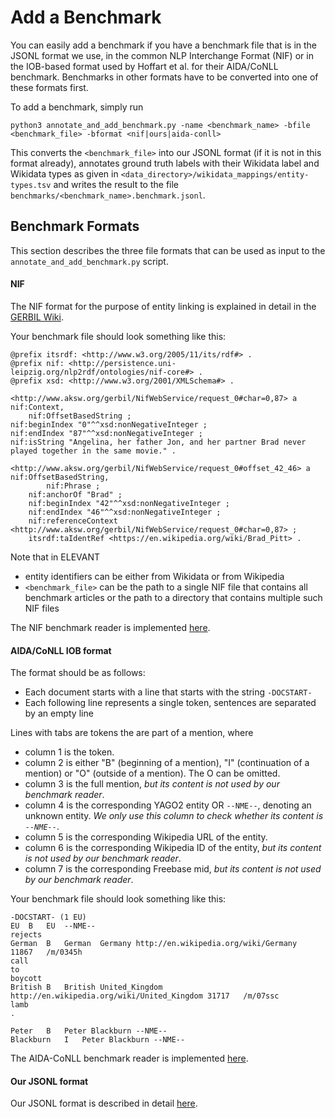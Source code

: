 # Add a Benchmark
You can easily add a benchmark if you have a benchmark file that is in the JSONL format we use, in the common NLP
 Interchange Format (NIF) or in the IOB-based format used by Hoffart et al. for their AIDA/CoNLL benchmark. Benchmarks
 in other formats have to be converted into one of these formats first.

To add a benchmark, simply run

    python3 annotate_and_add_benchmark.py -name <benchmark_name> -bfile <benchmark_file> -bformat <nif|ours|aida-conll>

This converts the `<benchmark_file>` into our JSONL format (if it is not in this format already), annotates ground
 truth labels with their Wikidata label and Wikidata types as given in
 `<data_directory>/wikidata_mappings/entity-types.tsv` and writes the result to the file
 `benchmarks/<benchmark_name>.benchmark.jsonl`.


## Benchmark Formats

This section describes the three file formats that can be used as input to the `annotate_and_add_benchmark.py` script.

#### NIF
The NIF format for the purpose of entity linking is explained in detail in the
[GERBIL Wiki](https://github.com/dice-group/gerbil/wiki/How-to-generate-a-NIF-dataset).

Your benchmark file should look something like this:

    @prefix itsrdf: <http://www.w3.org/2005/11/its/rdf#> .
    @prefix nif: <http://persistence.uni-leipzig.org/nlp2rdf/ontologies/nif-core#> .
    @prefix xsd: <http://www.w3.org/2001/XMLSchema#> .
    
    <http://www.aksw.org/gerbil/NifWebService/request_0#char=0,87> a nif:Context,
        nif:OffsetBasedString ;
    nif:beginIndex "0"^^xsd:nonNegativeInteger ;
    nif:endIndex "87"^^xsd:nonNegativeInteger ;
    nif:isString "Angelina, her father Jon, and her partner Brad never played together in the same movie." .
    
    <http://www.aksw.org/gerbil/NifWebService/request_0#offset_42_46> a nif:OffsetBasedString,
            nif:Phrase ;
        nif:anchorOf "Brad" ;
        nif:beginIndex "42"^^xsd:nonNegativeInteger ;
        nif:endIndex "46"^^xsd:nonNegativeInteger ;
        nif:referenceContext <http://www.aksw.org/gerbil/NifWebService/request_0#char=0,87> ;
        itsrdf:taIdentRef <https://en.wikipedia.org/wiki/Brad_Pitt> .

Note that in ELEVANT
- entity identifiers can be either from Wikidata or from Wikipedia
- `<benchmark_file>` can be the path to a single NIF file that contains all benchmark articles or the path to a
 directory that contains multiple such NIF files
 
The NIF benchmark reader is implemented [here](../src/benchmark_readers/nif_benchmark_reader.py).

#### AIDA/CoNLL IOB format
The format should be as follows:
- Each document starts with a line that starts with the string `-DOCSTART-`
- Each following line represents a single token, sentences are separated by an empty line

Lines with tabs are tokens the are part of a mention, where
- column 1 is the token.
- column 2 is either "B" (beginning of a mention), "I" (continuation of a mention) or "O" (outside of a mention). The
 O can be omitted.
- column 3 is the full mention, *but its content is not used by our benchmark reader*.
- column 4 is the corresponding YAGO2 entity OR `--NME--`, denoting an unknown entity. *We only use this column to
 check whether its content is `--NME--`*.
- column 5 is the corresponding Wikipedia URL of the entity.
- column 6 is the corresponding Wikipedia ID of the entity, *but its content is not used by our benchmark reader*.
- column 7 is the corresponding Freebase mid, *but its content is not used by our benchmark reader*.

Your benchmark file should look something like this:

    -DOCSTART- (1 EU)
    EU	B	EU	--NME--
    rejects
    German	B	German	Germany	http://en.wikipedia.org/wiki/Germany	11867	/m/0345h
    call
    to
    boycott
    British	B	British	United_Kingdom	http://en.wikipedia.org/wiki/United_Kingdom	31717	/m/07ssc
    lamb
    .
    
    Peter	B	Peter Blackburn	--NME--
    Blackburn	I	Peter Blackburn	--NME--

The AIDA-CoNLL benchmark reader is implemented [here](../src/benchmark_readers/aida_conll_benchmark_reader.py).

#### Our JSONL format

Our JSONL format is described in detail [here](our_jsonl_format.md).